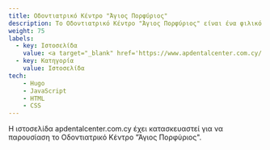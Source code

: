 ```yaml
---
title: Οδοντιατρικό Κέντρο "Άγιος Πορφύριος"
description: Το Οδοντιατρικό Κέντρο "Άγιος Πορφύριος" είναι ένα φιλικό περιβάλλον με 3 οδοντιάτρους στην διάθεση του ασθενή.
weight: 75
labels:
  - key: Ιστοσελίδα
    value: <a target="_blank" href='https://www.apdentalcenter.com.cy/'>apdentalcenter.com.cy</a>
  - key: Κατηγορία
    value: Ιστοσελίδα
tech:
    - Hugo
    - JavaScript
    - HTML
    - CSS
---
```

Η ιστοσελίδα apdentalcenter.com.cy έχει κατασκευαστεί για να παρουσίαση το Οδοντιατρικό Κέντρο "Άγιος Πορφύριος".
